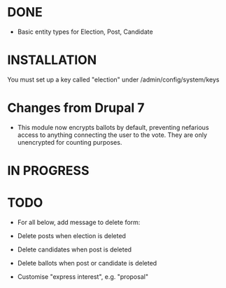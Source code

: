 # DONE

- Basic entity types for Election, Post, Candidate

# INSTALLATION

You must set up a key called "election" under /admin/config/system/keys

# Changes from Drupal 7

- This module now encrypts ballots by default, preventing nefarious access to anything connecting the user to the vote. They are only unencrypted for counting purposes.

# IN PROGRESS

# TODO

- For all below, add message to delete form:
- Delete posts when election is deleted
- Delete candidates when post is deleted
- Delete ballots when post or candidate is deleted

- Customise "express interest", e.g. "proposal"

